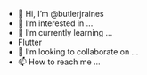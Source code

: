 - 👋 Hi, I’m @butlerjraines
- 👀 I’m interested in ...
- 🌱 I’m currently learning ...
- Flutter 
- 💞️ I’m looking to collaborate on ...
- 📫 How to reach me ...

<!---
butlerjraines/butlerjraines is a ✨ special ✨ repository because its `README.md` (this file) appears on your GitHub profile.
You can click the Preview link to take a look at your changes.
--->
